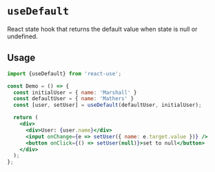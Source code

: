 # `useDefault`

React state hook that returns the default value when state is null or undefined.

## Usage

```jsx
import {useDefault} from 'react-use';

const Demo = () => {
  const initialUser = { name: 'Marshall' }
  const defaultUser = { name: 'Mathers' }
  const [user, setUser] = useDefault(defaultUser, initialUser);

  return (
    <div>
      <div>User: {user.name}</div>
      <input onChange={e => setUser({ name: e.target.value })} />
      <button onClick={() => setUser(null)}>set to null</button>
    </div>
  );
};
```
